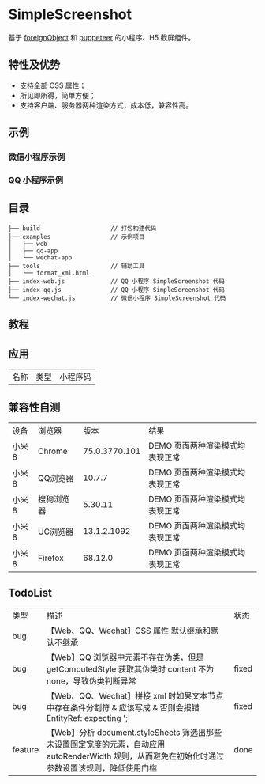 # SimpleScreenshot

基于 [foreignObject](https://developer.mozilla.org/zh-CN/docs/Web/SVG/Element/foreignObject) 和 [puppeteer](https://github.com/puppeteer/puppeteer) 的小程序、H5 截屏组件。

## 特性及优势

- 支持全部 CSS 属性；
- 所见即所得，简单方便；
- 支持客户端、服务器两种渲染方式，成本低，兼容性高。

## 示例

### 微信小程序示例

### QQ 小程序示例

## 目录

```
├── build                    // 打包构建代码
├── examples                 // 示例项目
│   ├── web
│   ├── qq-app
│   └── wechat-app
├── tools                    // 辅助工具
│   └── format_xml.html
├── index-web.js             // QQ 小程序 SimpleScreenshot 代码
├── index-qq.js              // QQ 小程序 SimpleScreenshot 代码
└── index-wechat.js          // 微信小程序 SimpleScreenshot 代码
```

## 教程

## 应用

<table style="word-break: normal;">
  <tr>
    <td>名称</td>
    <td>类型</td>
    <td>小程序码</td>
  </tr>
</table>

## 兼容性自测

<table style="word-break: normal;">
  <tr>
    <td>设备</td>
    <td>浏览器</td>
    <td>版本</td>
    <td>结果</td>
  </tr>
  <tr>
    <td>小米8</td>
    <td>Chrome</td>
    <td>75.0.3770.101</td>
    <td>DEMO 页面两种渲染模式均表现正常</td>
  </tr>
  <tr>
    <td>小米8</td>
    <td>QQ浏览器</td>
    <td>10.7.7</td>
    <td>DEMO 页面两种渲染模式均表现正常</td>
  </tr>
  <tr>
    <td>小米8</td>
    <td>搜狗浏览器</td>
    <td>5.30.11</td>
    <td>DEMO 页面两种渲染模式均表现正常</td>
  </tr>
  <tr>
    <td>小米8</td>
    <td>UC浏览器</td>
    <td>13.1.2.1092</td>
    <td>DEMO 页面两种渲染模式均表现正常</td>
  </tr>
  <tr>
    <td>小米8</td>
    <td>Firefox</td>
    <td>68.12.0</td>
    <td>DEMO 页面两种渲染模式均表现正常</td>
  </tr>
</table>

## TodoList

<table style="word-break: normal;">
  <tr>
    <td>类型</td>
    <td>描述</td>
    <td>状态</td>
  </tr>
  <tr>
    <td>bug</td>
    <td>【Web、QQ、Wechat】CSS 属性 默认继承和默认不继承</td>
    <td></td>
  </tr>
  <tr>
    <td>bug</td>
    <td>【Web】QQ 浏览器中元素不存在伪类，但是 getComputedStyle 获取其伪类时 content 不为 none，导致伪类判断异常 </td>
    <td>fixed</td>
  </tr>
  <tr>
    <td>bug</td>
    <td>【Web、QQ、Wechat】拼接 xml 时如果文本节点中存在条件分割符 & 应该写成 &amp; 否则会报错 EntityRef: expecting ';'</td>
    <td>fixed</td>
  </tr>
  <tr>
    <td>feature</td>
    <td>【Web】分析 document.styleSheets 筛选出那些未设置固定宽度的元素，自动应用 autoRenderWidth 规则，从而避免在初始化时通过参数设置该规则，降低使用门槛</td>
    <td>done</td>
  </tr>
</table>
